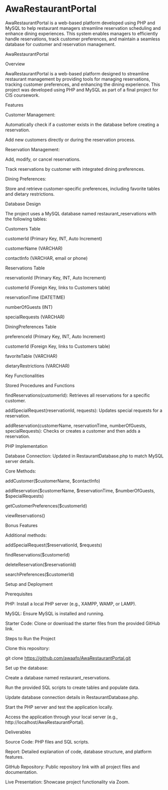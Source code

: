 # AwaRestaurantPortal
AwaRestaurantPortal is a web-based platform developed using PHP and MySQL to help restaurant managers streamline reservation scheduling and enhance dining experiences. This system enables managers to efficiently handle reservations, track customer preferences, and maintain a seamless database for customer and reservation management.




AwaRestaurantPortal

Overview

AwaRestaurantPortal is a web-based platform designed to streamline restaurant management by providing tools for managing reservations, tracking customer preferences, and enhancing the dining experience. This project was developed using PHP and MySQL as part of a final project for CIS coursework.

Features

Customer Management:

Automatically check if a customer exists in the database before creating a reservation.

Add new customers directly or during the reservation process.

Reservation Management:

Add, modify, or cancel reservations.

Track reservations by customer with integrated dining preferences.

Dining Preferences:

Store and retrieve customer-specific preferences, including favorite tables and dietary restrictions.

Database Design

The project uses a MySQL database named restaurant_reservations with the following tables:

Customers Table

customerId (Primary Key, INT, Auto Increment)

customerName (VARCHAR)

contactInfo (VARCHAR, email or phone)

Reservations Table

reservationId (Primary Key, INT, Auto Increment)

customerId (Foreign Key, links to Customers table)

reservationTime (DATETIME)

numberOfGuests (INT)

specialRequests (VARCHAR)

DiningPreferences Table

preferenceId (Primary Key, INT, Auto Increment)

customerId (Foreign Key, links to Customers table)

favoriteTable (VARCHAR)

dietaryRestrictions (VARCHAR)

Key Functionalities

Stored Procedures and Functions

findReservations(customerId): Retrieves all reservations for a specific customer.

addSpecialRequest(reservationId, requests): Updates special requests for a reservation.

addReservation(customerName, reservationTime, numberOfGuests, specialRequests): Checks or creates a customer and then adds a reservation.

PHP Implementation

Database Connection: Updated in RestaurantDatabase.php to match MySQL server details.

Core Methods:

addCustomer($customerName, $contactInfo)

addReservation($customerName, $reservationTime, $numberOfGuests, $specialRequests)

getCustomerPreferences($customerId)

viewReservations()

Bonus Features

Additional methods:

addSpecialRequest($reservationId, $requests)

findReservations($customerId)

deleteReservation($reservationId)

searchPreferences($customerId)

Setup and Deployment

Prerequisites

PHP: Install a local PHP server (e.g., XAMPP, WAMP, or LAMP).

MySQL: Ensure MySQL is installed and running.

Starter Code: Clone or download the starter files from the provided GitHub link.

Steps to Run the Project

Clone this repository:

git clone https://github.com/awaafo/AwaRestaurantPortal.git

Set up the database:

Create a database named restaurant_reservations.

Run the provided SQL scripts to create tables and populate data.

Update database connection details in RestaurantDatabase.php.

Start the PHP server and test the application locally.

Access the application through your local server (e.g., http://localhost/AwaRestaurantPortal).

Deliverables

Source Code: PHP files and SQL scripts.

Report: Detailed explanation of code, database structure, and platform features.

GitHub Repository: Public repository link with all project files and documentation.

Live Presentation: Showcase project functionality via Zoom.
